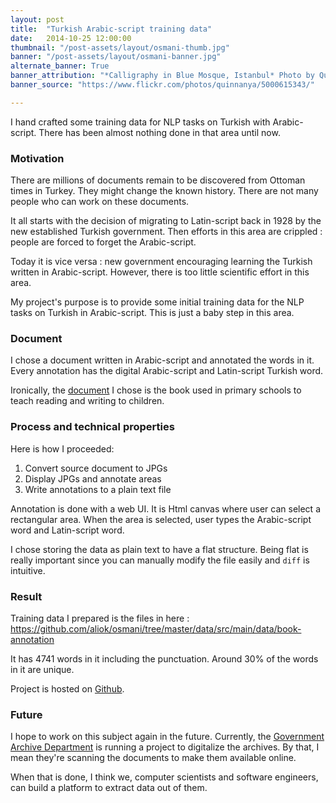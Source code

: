 ```yaml
---
layout: post
title:  "Turkish Arabic-script training data"
date:   2014-10-25 12:00:00
thumbnail: "/post-assets/layout/osmani-thumb.jpg"
banner: "/post-assets/layout/osmani-banner.jpg"
alternate_banner: True
banner_attribution: "*Calligraphy in Blue Mosque, Istanbul* Photo by Quinn Dombrowski"
banner_source: "https://www.flickr.com/photos/quinnanya/5000615343/"

---
```


I hand crafted some training data for NLP tasks on Turkish with Arabic-script.
There has been almost nothing done in that area until now.
<!--more-->

### Motivation

There are millions of documents remain to be discovered from Ottoman times in Turkey.
They might change the known history. There are not many people who can work on these documents.

It all starts with the decision of migrating to Latin-script back in 1928 by the new established Turkish government.
Then efforts in this area are crippled : people are forced to forget the Arabic-script.
 
Today it is vice versa : new government encouraging learning the Turkish written in Arabic-script. However, there is too little scientific
effort in this area.

My project's purpose is to provide some initial training data for the NLP tasks on Turkish in Arabic-script.
This is just a baby step in this area.

### Document

I chose a document written in Arabic-script and annotated the words in it. Every annotation has the digital Arabic-script and Latin-script Turkish
word.

Ironically, the [document](http://books.google.ch/books/about/Hakiki_kolay_elifba.html?id=Lwk1PwAACAAJ&redir_esc=y) I chose is the book used in 
primary schools to teach reading and writing to children.

### Process and technical properties
 
Here is how I proceeded:

1. Convert source document to JPGs
1. Display JPGs and annotate areas
1. Write annotations to a plain text file
 
Annotation is done with a web UI. It is Html canvas where user can select a rectangular area.
When the area is selected, user types the Arabic-script word and Latin-script word.

I chose storing the data as plain text to have a flat structure. Being flat is really important since you can manually modify the file easily 
and `diff` is intuitive.

### Result

Training data I prepared is the files in here : <https://github.com/aliok/osmani/tree/master/data/src/main/data/book-annotation>

It has 4741 words in it including the punctuation.
Around 30% of the words in it are unique.

Project is hosted on [Github](https://github.com/aliok/osmani).

### Future

I hope to work on this subject again in the future. Currently, the [Government Archive Department](http://en.devletarsivleri.gov.tr/) 
is running a project to digitalize the archives. By that, I mean they're scanning the documents to make them available online.

When that is done, I think we, computer scientists and software engineers, can build a platform to extract data out of them.
